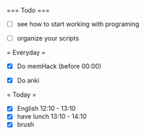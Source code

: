 === Todo ===
- [ ] see how to start working with programing
- [ ] organize your scripts


= Everyday =
- [X] Do memHack (before 00:00)
- [X] Do anki 


= Today =
- [X] English 12:10 - 13:10
- [X] have lunch 13:10 - 14:10
- [X] brush 
